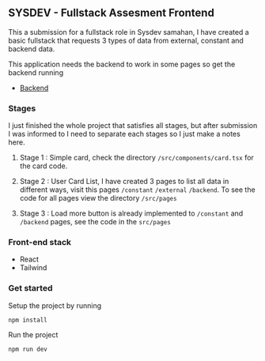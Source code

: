 ## SYSDEV - Fullstack Assesment Frontend

This a submission for a fullstack role in Sysdev samahan, I have created a basic fullstack that requests 3 types of data from external, constant and backend data. 

This application needs the backend to work in some pages so get the backend running
- [Backend](https://github.com/khesir/SYSDEV-Fullstack-assessment-submission-backend)

### Stages
I just finished the whole project that satisfies all stages, but after submission I was informed to I need to separate each stages so I just make a notes here.

1. Stage 1 : Simple card, check the directory `/src/components/card.tsx` for the card code.

2. Stage 2 : User Card List, I have created 3 pages to list all data in different ways, visit this pages `/constant` `/external` `/backend`. To see the code for all pages view the directory `/src/pages`

3. Stage 3 : Load more button is already implemented to `/constant` and `/backend` pages, see the code in the `src/pages`


### Front-end stack
- React
- Tailwind

### Get started

Setup the project by running
```
npm install
```

Run the project
```
npm run dev
```

